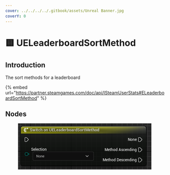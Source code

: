 ```yaml
---
cover: ../../../../.gitbook/assets/Unreal Banner.jpg
coverY: 0
---
```


# 🟨 UELeaderboardSortMethod

## Introduction

The sort methods for a leaderboard

{% embed url="https://partner.steamgames.com/doc/api/ISteamUserStats#ELeaderboardSortMethod" %}

## Nodes

<figure><img src="../../../../.gitbook/assets/image (331).png" alt=""><figcaption></figcaption></figure>
